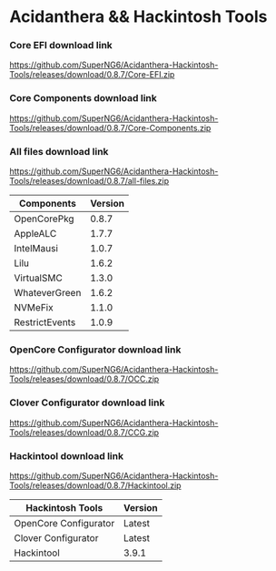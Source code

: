 # Acidanthera && Hackintosh Tools

### Core EFI download link
https://github.com/SuperNG6/Acidanthera-Hackintosh-Tools/releases/download/0.8.7/Core-EFI.zip

### Core Components download link
https://github.com/SuperNG6/Acidanthera-Hackintosh-Tools/releases/download/0.8.7/Core-Components.zip

### All files download link
https://github.com/SuperNG6/Acidanthera-Hackintosh-Tools/releases/download/0.8.7/all-files.zip

| Components    | Version               |
| ------------- | --------------------- |
| OpenCorePkg   | 0.8.7    | 
| AppleALC      | 1.7.7       |
| IntelMausi    | 1.0.7     |
| Lilu          | 1.6.2           |
| VirtualSMC    | 1.3.0     |
| WhateverGreen | 1.6.2  |
| NVMeFix       | 1.1.0        |
| RestrictEvents| 1.0.9 |

### OpenCore Configurator download link
https://github.com/SuperNG6/Acidanthera-Hackintosh-Tools/releases/download/0.8.7/OCC.zip

### Clover Configurator download link
https://github.com/SuperNG6/Acidanthera-Hackintosh-Tools/releases/download/0.8.7/CCG.zip

### Hackintool download link
https://github.com/SuperNG6/Acidanthera-Hackintosh-Tools/releases/download/0.8.7/Hackintool.zip

| Hackintosh Tools      | Version           |
| --------------------- | ----------------- |
| OpenCore Configurator | Latest            | 
| Clover Configurator   | Latest            |
| Hackintool            | 3.9.1 |

